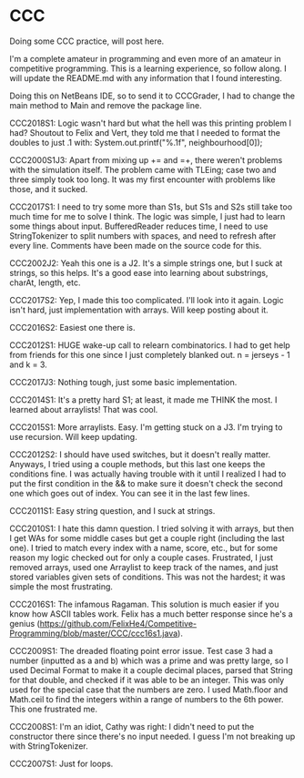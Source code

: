 # CCC
Doing some CCC practice, will post here.

I'm a complete amateur in programming and even more of an amateur in competitive programming. This is a learning experience, so follow along. I will update the README.md with any information that I found interesting.

Doing this on NetBeans IDE, so to send it to CCCGrader, I had to change the main method to Main and remove the package line.


CCC2018S1: Logic wasn't hard but what the hell was this printing problem I had? Shoutout to Felix and Vert, they told me that I needed to format the doubles to just .1 with:
System.out.printf("%.1f", neighbourhood[0]);

CCC2000S1J3: Apart from mixing up += and =+, there weren't problems with the simulation itself. The problem came with TLEing; case two and three simply took too long. It was my first encounter with problems like those, and it sucked.

CCC2017S1: I need to try some more than S1s, but S1s and S2s still take too much time for me to solve I think. The logic was simple, I just had to learn some things about input. BufferedReader reduces time, I need to use StringTokenizer to split numbers with spaces, and need to refresh after every line. Comments have been made on the source code for this.

CCC2002J2: Yeah this one is a J2. It's a simple strings one, but I suck at strings, so this helps. It's a good ease into learning about substrings, charAt, length, etc.

CCC2017S2: Yep, I made this too complicated. I'll look into it again. Logic isn't hard, just implementation with arrays. Will keep posting about it.

CCC2016S2: Easiest one there is.

CCC2012S1: HUGE wake-up call to relearn combinatorics. I had to get help from friends for this one since I just completely blanked out. n = jerseys - 1  and k = 3.

CCC2017J3: Nothing tough, just some basic implementation.

CCC2014S1: It's a pretty hard S1; at least, it made me THINK the most. I learned about arraylists! That was cool.

CCC2015S1: More arraylists. Easy. I'm getting stuck on a J3. I'm trying to use recursion. Will keep updating.

CCC2012S2: I should have used switches, but it doesn't really matter. Anyways, I tried using a couple methods, but this last one keeps the conditions fine. I was actually having trouble with it until I realized I had to put the first condition in the && to make sure it doesn't check the second one which goes out of index. You can see it in the last few lines.

CCC2011S1: Easy string question, and I suck at strings.

CCC2010S1: I hate this damn question. I tried solving it with arrays, but then I get WAs for some middle cases but get a couple right (including the last one). I tried to match every index with a name, score, etc., but for some reason my logic checked out for only a couple cases. Frustrated, I just removed arrays, used one Arraylist to keep track of the names, and just stored variables given sets of conditions. This was not the hardest; it was simple the most frustrating.

CCC2016S1: The infamous Ragaman. This solution is much easier if you know how ASCII tables work. Felix has a much better response since he's a genius (https://github.com/FelixHe4/Competitive-Programming/blob/master/CCC/ccc16s1.java).

CCC2009S1: The dreaded floating point error issue. Test case 3 had a number (inputted as a and b) which was a prime and was pretty large, so I used Decimal Format to make it a couple decimal places, parsed that String for that double, and checked if it was able to be an integer. This was only used for the special case that the numbers are zero. I used Math.floor and Math.ceil to find the integers within a range of numbers to the 6th power. This one frustrated me.

CCC2008S1: I'm an idiot, Cathy was right: I didn't need to put the constructor there since there's no input needed. I guess I'm not breaking up with StringTokenizer.

CCC2007S1: Just for loops.
